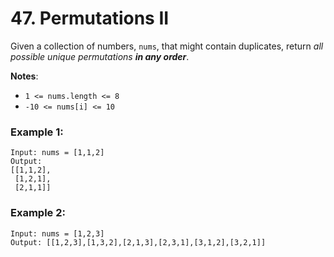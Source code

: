 # 47. Permutations II

Given a collection of numbers, `nums`, that might contain duplicates, return *all possible unique permutations* ***in any order***.

**Notes**:
- `1 <= nums.length <= 8`
- `-10 <= nums[i] <= 10`

### Example 1:

```
Input: nums = [1,1,2]
Output:
[[1,1,2],
 [1,2,1],
 [2,1,1]]
```

### Example 2:

```
Input: nums = [1,2,3]
Output: [[1,2,3],[1,3,2],[2,1,3],[2,3,1],[3,1,2],[3,2,1]]
```

